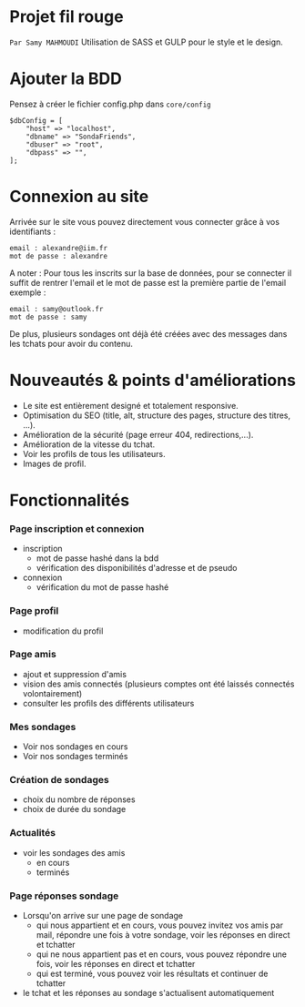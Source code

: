 # Projet fil rouge 
`Par Samy MAHMOUDI`
Utilisation de SASS et GULP pour le style et le design.

# Ajouter la BDD
Pensez à créer le fichier config.php dans `core/config`
```
$dbConfig = [   
    "host" => "localhost",  
    "dbname" => "SondaFriends",  
    "dbuser" => "root",  
    "dbpass" => "",  
];
```
# Connexion au site

Arrivée sur le site vous pouvez directement vous connecter grâce à vos identifiants :  
```
email : alexandre@iim.fr      
mot de passe : alexandre
```
 
 A noter : Pour tous les inscrits sur la base de données, pour se connecter il suffit de rentrer l'email et le mot de passe est la première partie de l'email exemple :  
 ```
 email : samy@outlook.fr       
 mot de passe : samy
 ```
 De plus, plusieurs sondages ont déjà été créées avec des messages dans les tchats pour avoir du contenu. 
 
# Nouveautés & points d'améliorations
* Le site est entièrement designé et totalement responsive.
* Optimisation du SEO (title, alt, structure des pages, structure des titres, ...).
* Amélioration de la sécurité (page erreur 404, redirections,...).
* Amélioration de la vitesse du tchat.
* Voir les profils de tous les utilisateurs.
* Images de profil.

 
 
# Fonctionnalités

### Page inscription et connexion
* inscription
  - mot de passe hashé dans la bdd
  - vérification des disponibilités d'adresse et de pseudo
* connexion
  - vérification du mot de passe hashé

### Page profil
* modification du profil

### Page amis
* ajout et suppression d'amis
* vision des amis connectés (plusieurs comptes ont été laissés connectés volontairement)
* consulter les profils des différents utilisateurs

### Mes sondages
* Voir nos sondages en cours
* Voir nos sondages terminés

### Création de sondages
* choix du nombre de réponses
* choix de durée du sondage

### Actualités
* voir les sondages des amis
  - en cours
  - terminés


### Page réponses sondage
* Lorsqu'on arrive sur une page de sondage
  - qui nous appartient et en cours, vous pouvez invitez vos amis par mail, répondre une fois à votre sondage, voir les réponses en direct et tchatter
  - qui ne nous appartient pas et en cours, vous pouvez répondre une fois, voir les réponses en direct et tchatter
  - qui est terminé, vous pouvez voir les résultats et continuer de tchatter
* le tchat et les réponses au sondage s'actualisent automatiquement

